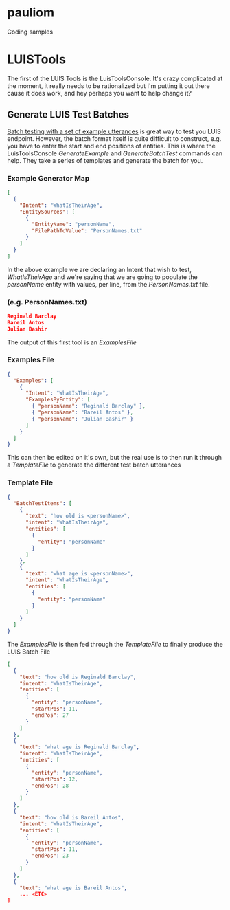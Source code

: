 # pauliom
Coding samples

# LUISTools
The first of the LUIS Tools is the LuisToolsConsole. It's crazy complicated at the moment, it really needs to be rationalized but I'm putting it out there cause it does work, and hey perhaps you want to help change it?
## Generate LUIS Test Batches
[Batch testing with a set of example utterances](https://docs.microsoft.com/en-us/azure/cognitive-services/luis/luis-how-to-batch-test) is great way to test you LUIS endpoint. However, the batch format itself is quite difficult to construct, e.g. you have to enter the start and end positions of entities. This is where the LuisToolsConsole *GenerateExample* and *GenerateBatchTest* commands can help. They take a series of templates and generate the batch for you.

### Example Generator Map
```json
[
  {
    "Intent": "WhatIsTheirAge",
    "EntitySources": [
      {
        "EntityName": "personName",
        "FilePathToValue": "PersonNames.txt"
      }
    ]
  }
]
```
In the above example we are declaring an Intent that wish to test, *WhatIsTheirAge* and we're saying that we are going to populate the *personName* entity with values, per line, from the *PersonNames.txt* file.

### <entity file> (e.g. PersonNames.txt)
```json
Reginald Barclay
Bareil Antos
Julian Bashir  
```

The output of this first tool is an *ExamplesFile*

### Examples File
```json
{
  "Examples": [
    {
      "Intent": "WhatIsTheirAge",
      "ExamplesByEntity": [
        { "personName": "Reginald Barclay" },
        { "personName": "Bareil Antos" },
        { "personName": "Julian Bashir" }
      ]
    }
  ]
}
```
This can then be edited on it's own, but the real use is to then run it through a *TemplateFile* to generate the different test batch utterances

### Template File
```json
{
  "BatchTestItems": [
    {
      "text": "how old is <personName>",
      "intent": "WhatIsTheirAge",
      "entities": [
        {
          "entity": "personName"
        }
      ]
    },
    {
      "text": "what age is <personName>",
      "intent": "WhatIsTheirAge",
      "entities": [
        {
          "entity": "personName"
        }
      ]
    }
  ]
}
```

The *ExamplesFile* is then fed through the *TemplateFile* to finally produce the LUIS Batch File
```json
[
  {
    "text": "how old is Reginald Barclay",
    "intent": "WhatIsTheirAge",
    "entities": [
      {
        "entity": "personName",
        "startPos": 11,
        "endPos": 27
      }
    ]
  },
  {
    "text": "what age is Reginald Barclay",
    "intent": "WhatIsTheirAge",
    "entities": [
      {
        "entity": "personName",
        "startPos": 12,
        "endPos": 28
      }
    ]
  },
  {
    "text": "how old is Bareil Antos",
    "intent": "WhatIsTheirAge",
    "entities": [
      {
        "entity": "personName",
        "startPos": 11,
        "endPos": 23
      }
    ]
  },
  {
    "text": "what age is Bareil Antos",
    ... <ETC>
]
```
